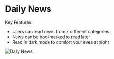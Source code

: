# Daily News

Key Features:
* Users can read news from 7 different categories
* News can be bookmarked to read later
* Read in dark mode to comfort your eyes at night

![Daily News](./screenshots/Google%20Pixel%204%20XL%20Presentation.png)